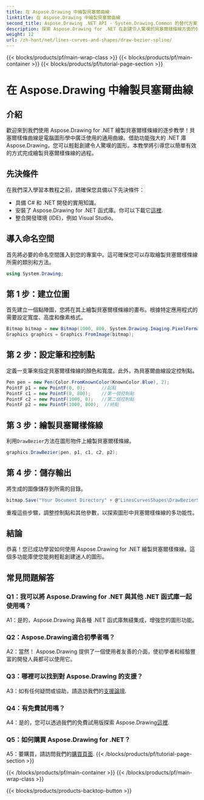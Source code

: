 ```yaml
---
title: 在 Aspose.Drawing 中繪製貝塞爾曲線
linktitle: 在 Aspose.Drawing 中繪製貝塞爾曲線
second_title: Aspose.Drawing .NET API - System.Drawing.Common 的替代方案
description: 探索 Aspose.Drawing for .NET 在創建令人驚嘆的貝塞爾樣條線方面的強大功能。請遵循我們的無縫圖形開發逐步指南。
weight: 12
url: /zh-hant/net/lines-curves-and-shapes/draw-bezier-spline/
---
```


{{< blocks/products/pf/main-wrap-class >}}
{{< blocks/products/pf/main-container >}}
{{< blocks/products/pf/tutorial-page-section >}}

# 在 Aspose.Drawing 中繪製貝塞爾曲線

## 介紹

歡迎來到我們使用 Aspose.Drawing for .NET 繪製貝塞爾樣條線的逐步教學！貝塞爾樣條曲線是電腦圖形學中廣泛使用的通用曲線。借助功能強大的 .NET 庫 Aspose.Drawing，您可以輕鬆創建令人驚嘆的圖形。本教學將引導您以簡單有效的方式完成繪製貝塞爾樣條線的過程。

## 先決條件

在我們深入學習本教程之前，請確保您具備以下先決條件：

- 具備 C# 和 .NET 開發的實用知識。
- 安裝了 Aspose.Drawing for .NET 函式庫。你可以下載它[這裡](https://releases.aspose.com/drawing/net/).
- 整合開發環境 (IDE)，例如 Visual Studio。

## 導入命名空間

首先將必要的命名空間匯入到您的專案中。這可確保您可以存取繪製貝塞爾樣條線所需的類別和方法。

```csharp
using System.Drawing;
```

## 第 1 步：建立位圖

首先建立一個點陣圖，您將在其上繪製貝塞爾樣條線的畫布。根據特定應用程式的需要設定寬度、高度和像素格式。

```csharp
Bitmap bitmap = new Bitmap(1000, 800, System.Drawing.Imaging.PixelFormat.Format32bppPArgb);
Graphics graphics = Graphics.FromImage(bitmap);
```

## 第 2 步：設定筆和控制點

定義一支筆來指定貝塞爾樣條線的顏色和寬度。此外，為貝塞爾曲線設定控制點。

```csharp
Pen pen = new Pen(Color.FromKnownColor(KnownColor.Blue), 2);
PointF p1 = new PointF(0, 0);      //起點
PointF c1 = new PointF(0, 800);    //第一個控制點
PointF c2 = new PointF(1000, 0);   //第二個控制點
PointF p2 = new PointF(1000, 800);  //終點
```

## 第 3 步：繪製貝塞爾樣條線

利用`DrawBezier`方法在圖形物件上繪製貝塞爾樣條線。

```csharp
graphics.DrawBezier(pen, p1, c1, c2, p2);
```

## 第 4 步：儲存輸出

將生成的圖像儲存到所需的目錄。

```csharp
bitmap.Save("Your Document Directory" + @"LinesCurvesShapes\DrawBezierSpline_out.png");
```

重複這些步驟，調整控制點和其他參數，以探索圖形中貝塞爾樣條線的多功能性。

## 結論

恭喜！您已成功學習如何使用 Aspose.Drawing for .NET 繪製貝塞爾樣條線。這個多功能庫使您能夠輕鬆創建迷人的圖形。

## 常見問題解答

### Q1：我可以將 Aspose.Drawing for .NET 與其他 .NET 函式庫一起使用嗎？

A1：是的，Aspose.Drawing 與各種 .NET 函式庫無縫集成，增強您的圖形功能。

### Q2：Aspose.Drawing適合初學者嗎？

A2：當然！ Aspose.Drawing 提供了一個使用者友善的介面，使初學者和經驗豐富的開發人員都可以使用它。

### Q3：哪裡可以找到對 Aspose.Drawing 的支援？

 A3：如有任何疑問或協助，請造訪我們的[支援論壇](https://forum.aspose.com/c/diagram/17).

### Q4：有免費試用嗎？

A4：是的，您可以透過我們的免費試用版探索 Aspose.Drawing[這裡](https://releases.aspose.com/).

### Q5：如何購買 Aspose.Drawing for .NET？

 A5：要購買，請訪問我們的[購買頁面](https://purchase.aspose.com/buy).
{{< /blocks/products/pf/tutorial-page-section >}}

{{< /blocks/products/pf/main-container >}}
{{< /blocks/products/pf/main-wrap-class >}}

{{< blocks/products/products-backtop-button >}}

